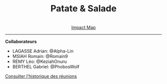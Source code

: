<div align='center'>
  <h1>Patate & Salade</h1>
</div>
<br>

<div align='center'>
  <a href="https://raw.githubusercontent.com/phoboswolf/Gestionnaire-Distribution-Agricoles/6ed7fb76c2fdda28a56b839a36dda841556d827e/Genie%20Logiciel/MCD_v0.svg?token=AOKNYX3THHWXHOT66J4IPLLDIUUC6>MCD</a> • 
  <a href="https://raw.githubusercontent.com/phoboswolf/Gestionnaire-Distribution-Agricoles/main/Genie%20Logiciel/impact_mapping.PNG?token=GHSAT0AAAAAABZXZS5ZPOH77I4AISMBVSOYY2FGW5A\">Impact Map</a>
</div>

---

**Collaborateurs**
+ LAGASSE Adrian: @Alpha-Lin
+ MSIAH Romain: @Romain9
+ REMY Léo: @KeziahOnuru
+ BERTHEL Gabriel: @PhobosWolf

[Consulter l'historique des réunions](https://github.com/phoboswolf/Gestionnaire-Distribution-Agricoles/blob/main/resum%C3%A9-reunions.md)
